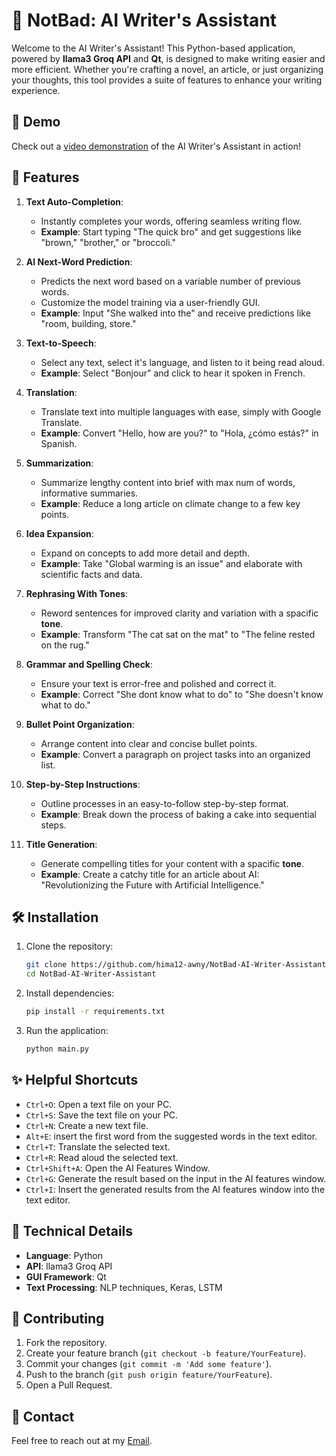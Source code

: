 
# 📝 NotBad: AI Writer's Assistant

Welcome to the AI Writer's Assistant! This Python-based application, powered by **llama3 Groq API** and **Qt**, is designed to make writing easier and more efficient. Whether you're crafting a novel, an article, or just organizing your thoughts, this tool provides a suite of features to enhance your writing experience.

## 🎥 Demo 
Check out a [video demonstration](https://example.com/demo.mp4) of the AI Writer's Assistant in action!

## 🚀 Features

1.  **Text Auto-Completion**:
    -   Instantly completes your words, offering seamless writing flow.
    -   **Example**: Start typing "The quick bro" and get suggestions like "brown," "brother," or "broccoli."
2.  **AI Next-Word Prediction**:
    
    -   Predicts the next word based on a variable number of previous words.
    -   Customize the model training via a user-friendly GUI.
    -   **Example**: Input "She walked into the" and receive predictions like "room, building, store."
3.  **Text-to-Speech**:
    
    -   Select any text, select it's language, and listen to it being read aloud.
    -   **Example**: Select "Bonjour" and click to hear it spoken in French.
4.  **Translation**:
    
    -   Translate text into multiple languages with ease, simply with Google Translate.
    -   **Example**: Convert "Hello, how are you?" to "Hola, ¿cómo estás?" in Spanish.
5.  **Summarization**:
    
    -   Summarize lengthy content into brief with max num of words, informative summaries.
    -   **Example**: Reduce a long article on climate change to a few key points.
6.  **Idea Expansion**:
    
    -   Expand on concepts to add more detail and depth.
    -   **Example**: Take "Global warming is an issue" and elaborate with scientific facts and data.
7.  **Rephrasing  With Tones**:
    
    -   Reword sentences for improved clarity and variation with a spacific **tone**.
    -   **Example**: Transform "The cat sat on the mat" to "The feline rested on the rug."
8.  **Grammar and Spelling Check**:
    
    -   Ensure your text is error-free and polished and correct it.
    -   **Example**: Correct "She dont know what to do" to "She doesn't know what to do."
9.  **Bullet Point Organization**:
    
    -   Arrange content into clear and concise bullet points.
    -   **Example**: Convert a paragraph on project tasks into an organized list.
10.  **Step-by-Step Instructions**:

     -   Outline processes in an easy-to-follow step-by-step format.
     -   **Example**: Break down the process of baking a cake into sequential steps.
    
12.  **Title Generation**:
    
     -   Generate compelling titles for your content with a spacific **tone**.
     -   **Example**: Create a catchy title for an article about AI: "Revolutionizing the Future with Artificial Intelligence."

## 🛠️ Installation
1.  Clone the repository:
	```bash
	git clone https://github.com/hima12-awny/NotBad-AI-Writer-Assistant.git
	cd NotBad-AI-Writer-Assistant
	```
2.  Install dependencies:
	```bash
	pip install -r requirements.txt
	```
    
3.  Run the application:
	```bash
	python main.py
	```
## ✨ Helpful Shortcuts 
- `Ctrl+O`: Open a text file on your PC.
- `Ctrl+S`: Save the text file on your PC.
- `Ctrl+N`: Create a new text file.
- `Alt+E`: insert the first word from the suggested words in the text editor.
- `Ctrl+T`: Translate the selected text.
- `Ctrl+R`: Read aloud the selected text.
- `Ctrl+Shift+A`: Open the AI Features Window.
- `Ctrl+G`: Generate the result based on the input in the AI features window.
- `Ctrl+I`: Insert the generated results from the AI features window into the text editor.

## 🔧 Technical Details 
- **Language**: Python 
- **API**: llama3 Groq API 
- **GUI Framework**: Qt
- **Text Processing**: NLP techniques, Keras, LSTM

## 🤝 Contributing 
1. Fork the repository. 
2. Create your feature branch (`git checkout -b feature/YourFeature`). 
3. Commit your changes (`git commit -m 'Add some feature'`). 
4. Push to the branch (`git push origin feature/YourFeature`). 
5. Open a Pull Request.

## 📧 Contact 
Feel free to reach out at my [Email](mailto:hima12awny@gmail.com).
